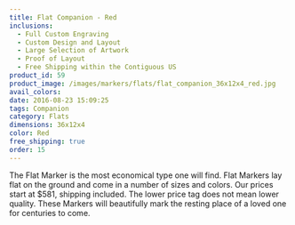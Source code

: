 ```yaml
---
title: Flat Companion - Red
inclusions:
  - Full Custom Engraving
  - Custom Design and Layout
  - Large Selection of Artwork
  - Proof of Layout
  - Free Shipping within the Contiguous US
product_id: 59
product_image: /images/markers/flats/flat_companion_36x12x4_red.jpg
avail_colors: 
date: 2016-08-23 15:09:25
tags: Companion
category: Flats
dimensions: 36x12x4
color: Red
free_shipping: true
order: 15
---
```

The Flat Marker is the most economical type one will find. Flat Markers lay flat on the ground and come in a number of sizes and colors. Our prices start at $581, shipping included. The lower price tag does not mean lower quality. These Markers will beautifully mark the resting place of a loved one for centuries to come.